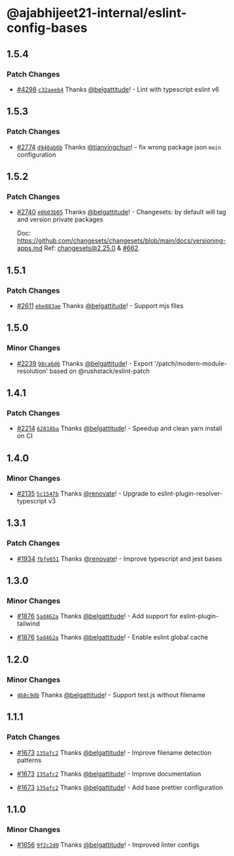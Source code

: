 # @ajabhijeet21-internal/eslint-config-bases

## 1.5.4

### Patch Changes

- [#4298](https://github.com/aj-abhijeet21/nextjs-monorepo-ui/pull/4298) [`c32aeeb4`](https://github.com/aj-abhijeet21/nextjs-monorepo-ui/commit/c32aeeb428b27e44fe1ff7b1c39ef176a4330daa) Thanks [@belgattitude](https://github.com/aj-abhijeet21)! - Lint with typescript eslint v6

## 1.5.3

### Patch Changes

- [#2774](https://github.com/aj-abhijeet21/nextjs-monorepo-ui/pull/2774) [`d940ab6b`](https://github.com/aj-abhijeet21/nextjs-monorepo-ui/commit/d940ab6bd38cb585a1b73f078cb86396481a099a) Thanks [@tianyingchun](https://github.com/tianyingchun)! - fix wrong package json `main` configuration

## 1.5.2

### Patch Changes

- [#2740](https://github.com/aj-abhijeet21/nextjs-monorepo-ui/pull/2740) [`e0b03b05`](https://github.com/aj-abhijeet21/nextjs-monorepo-ui/commit/e0b03b059ea2b75272c2a86139f7ff8b0af874a9) Thanks [@belgattitude](https://github.com/aj-abhijeet21)! - Changesets: by default will tag and version private packages

  Doc: https://github.com/changesets/changesets/blob/main/docs/versioning-apps.md
  Ref: [changesets@2.25.0](https://github.com/changesets/changesets/releases/tag/%40changesets%2Fcli%402.25.0) & [#662](https://github.com/changesets/changesets/pull/662).

## 1.5.1

### Patch Changes

- [#2611](https://github.com/aj-abhijeet21/nextjs-monorepo-ui/pull/2611) [`ebe883ae`](https://github.com/aj-abhijeet21/nextjs-monorepo-ui/commit/ebe883aed91f5a0b41262516846094b40dd5efb5) Thanks [@belgattitude](https://github.com/aj-abhijeet21)! - Support mjs files

## 1.5.0

### Minor Changes

- [#2239](https://github.com/aj-abhijeet21/nextjs-monorepo-ui/pull/2239) [`98ca6d6`](https://github.com/aj-abhijeet21/nextjs-monorepo-ui/commit/98ca6d6a3dc11aee8fdf4eba28f600d6820eb520) Thanks [@belgattitude](https://github.com/aj-abhijeet21)! - Export '/patch/modern-module-resolution' based on @rushstack/eslint-patch

## 1.4.1

### Patch Changes

- [#2214](https://github.com/aj-abhijeet21/nextjs-monorepo-ui/pull/2214) [`62818ba`](https://github.com/aj-abhijeet21/nextjs-monorepo-ui/commit/62818badff67ce032a209fe9217c319271833ddc) Thanks [@belgattitude](https://github.com/aj-abhijeet21)! - Speedup and clean yarn install on CI

## 1.4.0

### Minor Changes

- [#2135](https://github.com/aj-abhijeet21/nextjs-monorepo-ui/pull/2135) [`5c1547b`](https://github.com/aj-abhijeet21/nextjs-monorepo-ui/commit/5c1547b6267ca3c5121c72c21b755d19711d52aa) Thanks [@renovate](https://github.com/apps/renovate)! - Upgrade to eslint-plugin-resolver-typescript v3

## 1.3.1

### Patch Changes

- [#1934](https://github.com/aj-abhijeet21/nextjs-monorepo-ui/pull/1934) [`fbfe651`](https://github.com/aj-abhijeet21/nextjs-monorepo-ui/commit/fbfe6516cb257f3f9076c738254ba53352e2ec19) Thanks [@renovate](https://github.com/apps/renovate)! - Improve typescript and jest bases

## 1.3.0

### Minor Changes

- [#1876](https://github.com/aj-abhijeet21/nextjs-monorepo-ui/pull/1876) [`5ad462a`](https://github.com/aj-abhijeet21/nextjs-monorepo-ui/commit/5ad462a9a621564366c7a0ef0a77899fc855de85) Thanks [@belgattitude](https://github.com/aj-abhijeet21)! - Add support for eslint-plugin-tailwind

* [#1876](https://github.com/aj-abhijeet21/nextjs-monorepo-ui/pull/1876) [`5ad462a`](https://github.com/aj-abhijeet21/nextjs-monorepo-ui/commit/5ad462a9a621564366c7a0ef0a77899fc855de85) Thanks [@belgattitude](https://github.com/aj-abhijeet21)! - Enable eslint global cache

## 1.2.0

### Minor Changes

- [`4b8c9db`](https://github.com/aj-abhijeet21/nextjs-monorepo-ui/commit/4b8c9db72f5048f3020005928992e19c926b0761) Thanks [@belgattitude](https://github.com/aj-abhijeet21)! - Support test.js without filename

## 1.1.1

### Patch Changes

- [#1673](https://github.com/aj-abhijeet21/nextjs-monorepo-ui/pull/1673) [`135afc2`](https://github.com/aj-abhijeet21/nextjs-monorepo-ui/commit/135afc2118847b0710404e2b86c27d86f806323c) Thanks [@belgattitude](https://github.com/aj-abhijeet21)! - Improve filename detection patterns

* [#1673](https://github.com/aj-abhijeet21/nextjs-monorepo-ui/pull/1673) [`135afc2`](https://github.com/aj-abhijeet21/nextjs-monorepo-ui/commit/135afc2118847b0710404e2b86c27d86f806323c) Thanks [@belgattitude](https://github.com/aj-abhijeet21)! - Improve documentation

- [#1673](https://github.com/aj-abhijeet21/nextjs-monorepo-ui/pull/1673) [`135afc2`](https://github.com/aj-abhijeet21/nextjs-monorepo-ui/commit/135afc2118847b0710404e2b86c27d86f806323c) Thanks [@belgattitude](https://github.com/aj-abhijeet21)! - Add base prettier configuration

## 1.1.0

### Minor Changes

- [#1656](https://github.com/aj-abhijeet21/nextjs-monorepo-ui/pull/1656) [`9f2c2d0`](https://github.com/aj-abhijeet21/nextjs-monorepo-ui/commit/9f2c2d049cfb87a3023a38b096f07f998862e3f6) Thanks [@belgattitude](https://github.com/aj-abhijeet21)! - Improved linter configs
